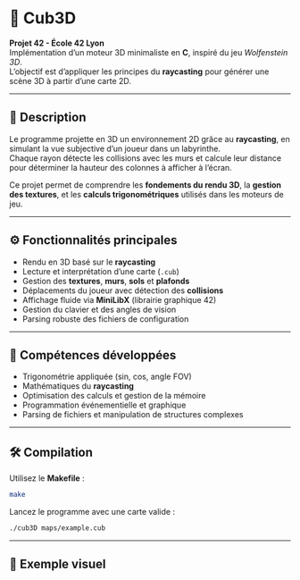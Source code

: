 
# 🧱 Cub3D

**Projet 42 - École 42 Lyon**  
Implémentation d’un moteur 3D minimaliste en **C**, inspiré du jeu *Wolfenstein 3D*.  
L’objectif est d’appliquer les principes du **raycasting** pour générer une scène 3D à partir d’une carte 2D.

---

## 🧠 Description

Le programme projette en 3D un environnement 2D grâce au **raycasting**, en simulant la vue subjective d’un joueur dans un labyrinthe.  
Chaque rayon détecte les collisions avec les murs et calcule leur distance pour déterminer la hauteur des colonnes à afficher à l’écran.  

Ce projet permet de comprendre les **fondements du rendu 3D**, la **gestion des textures**, et les **calculs trigonométriques** utilisés dans les moteurs de jeu.

---

## ⚙️ Fonctionnalités principales

- Rendu en 3D basé sur le **raycasting**  
- Lecture et interprétation d’une carte (`.cub`)  
- Gestion des **textures**, **murs**, **sols** et **plafonds**  
- Déplacements du joueur avec détection des **collisions**  
- Affichage fluide via **MiniLibX** (librairie graphique 42)  
- Gestion du clavier et des angles de vision  
- Parsing robuste des fichiers de configuration  

---

## 🧰 Compétences développées

- Trigonométrie appliquée (sin, cos, angle FOV)  
- Mathématiques du **raycasting**  
- Optimisation des calculs et gestion de la mémoire  
- Programmation événementielle et graphique  
- Parsing de fichiers et manipulation de structures complexes  

---

## 🛠️ Compilation

Utilisez le **Makefile** :
```bash
make
```

Lancez le programme avec une carte valide :
```bash
./cub3D maps/example.cub
```

---

## 📸 Exemple visuel

